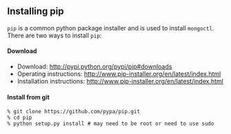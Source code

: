 Installing pip
--------------

```pip``` is a common python package installer and is used to install ```mongoctl```. There are two ways to 
install ```pip```:

#### Download                                                                                                                                                     

* Download: http://pypi.python.org/pypi/pip#downloads
* Operating instructions: http://www.pip-installer.org/en/latest/index.html                                                                                                                               
* Installation instructions: http://www.pip-installer.org/en/latest/index.html                                                                                                                            

#### Install from git

```                                                                                                                                                                                                          
% git clone https://github.com/pypa/pip.git
% cd pip                                   
% python setup.py install # may need to be root or need to use sudo 
```                                                         
